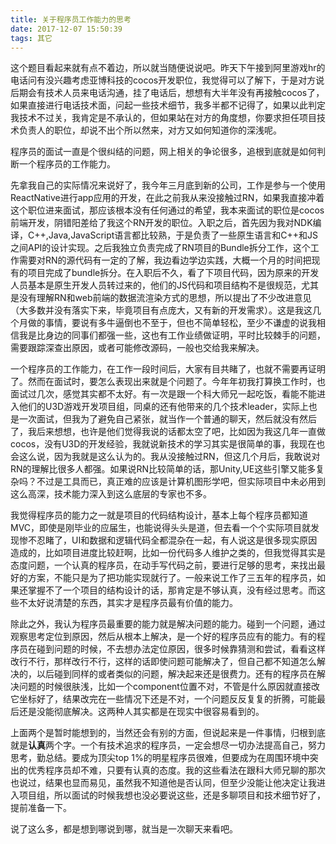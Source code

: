 ```yaml
---
title: 关于程序员工作能力的思考
date: 2017-12-07 15:50:39
tags: 其它
---
```


这个题目看起来就有点不着边，所以就当随便说说吧。昨天下午接到阿里游戏hr的电话问有没兴趣考虑亚博科技的cocos开发职位，我觉得可以了解下，于是对方说后期会有技术人员来电话沟通，挂了电话后，想想有大半年没有再接触cocos了，如果直接进行电话技术面，问起一些技术细节，我多半都不记得了，如果以此判定我技术不过关，我肯定是不承认的，但如果站在对方的角度想，你要求担任项目技术负责人的职位，却说不出个所以然来，对方又如何知道你的深浅呢。

程序员的面试一直是个很纠结的问题，网上相关的争论很多，追根到底就是如何判断一个程序员的工作能力。

先拿我自己的实际情况来说好了，我今年三月底到新的公司，工作是参与一个使用ReactNative进行app应用的开发，在此之前我从来没接触过RN，如果我直接冲着这个职位进来面试，那应该根本没有任何通过的希望，我本来面试的职位是cocos前端开发，阴错阳差给了我这个RN开发的职位。入职之后，首先因为我对NDK编译，C++,Java,JavaScript语言都比较熟，于是负责了一些原生语言和C++和JS之间API的设计实现。之后我独立负责完成了RN项目的Bundle拆分工作，这个工作需要对RN的源代码有一定的了解，我边看边学边实践，大概一个月的时间把现有的项目完成了bundle拆分。在入职后不久，看了下项目代码，因为原来的开发人员基本是原生开发人员转过来的，他们的JS代码和项目结构不是很规范，尤其是没有理解RN和web前端的数据流渲染方式的思想，所以提出了不少改进意见（大多数并没有落实下来，毕竟项目有点庞大，又有新的开发需求）。这是我这几个月做的事情，要说有多牛逼倒也不至于，但也不简单轻松，至少不谦虚的说我相信我是比身边的同事们都强一些，这也有工作业绩做证明，平时比较棘手的问题，需要跟踪深查出原因，或者可能修改源码，一般也交给我来解决。 

一个程序员的工作能力，在工作一段时间后，大家有目共睹了，也就不需要再证明了。然而在面试时，要怎么表现出来就是个问题了。今年年初我打算换工作时，也面试过几次，感觉其实都不太好。有一次是跟一个科大师兄一起吃饭，看能不能进入他们的U3D游戏开发项目组，同桌的还有他带来的几个技术leader，实际上也是一次面试，但我为了避免自己紧张，就当作一个普通的聊天，然后就没有然后了，我后来想想，也许是他们觉得我说的话都太空了吧，比如因为我这几年一直做cocos，没有U3D的开发经验，我就说新技术的学习其实是很简单的事，我现在也会这么说，因为我就是这么认为的。我从没接触过RN，但这几个月后，我敢说对RN的理解比很多人都强。如果说RN比较简单的话，那Unity,UE这些引擎又能多复杂吗？不过是工具而已，真正难的应该是计算机图形学吧，但实际项目中未必用到这么高深，技术能力深入到这么底层的专家也不多。

我觉得程序员的能力之一就是项目的代码结构设计，基本上每个程序员都知道MVC，即使是刚毕业的应届生，也能说得头头是道，但去看一个个实际项目就发现惨不忍睹了，UI和数据和逻辑代码全都混杂在一起，有人说这是很多现实原因造成的，比如项目进度比较赶啊，比如一份代码多人维护之类的，但我觉得其实是态度问题，一个认真的程序员，在动手写代码之前，要进行足够的思考，来找出最好的方案，不能只是为了把功能实现就行了。一般来说工作了三五年的程序员，如果还掌握不了一个项目的结构设计的话，那肯定是不够认真，没有经过思考。而这些不太好说清楚的东西，其实才是程序员最有价值的能力。

除此之外，我认为程序员最重要的能力就是解决问题的能力。碰到一个问题，通过观察思考定位到原因，然后从根本上解决，是一个好的程序员应有的能力。有的程序员在碰到问题的时候，不去想办法定位原因，很多时候靠猜测和尝试，看看这样改行不行，那样改行不行，这样的话即使问题可能解决了，但自己都不知道怎么解决的，以后碰到同样的或者类似的问题，解决起来还是很费力。还有的程序员在解决问题的时候很肤浅，比如一个component位置不对，不管是什么原因就直接改它坐标好了，结果改完在一些情况下还是不对，一个问题反反复复的折腾，可能最后还是没能彻底解决。这两种人其实都是在现实中很容易看到的。

上面两个是暂时能想到的，当然还会有别的方面，但说起来是一件事情，归根到底就是**认真**两个字。一个有技术追求的程序员，一定会想尽一切办法提高自己，努力思考，勤总结。要成为顶尖top 1%的明星程序员很难，但要成为在周围环境中突出的优秀程序员却不难，只要有认真的态度。我的这些看法在跟科大师兄聊的那次也说过，结果也显而易见，虽然我不知道他是否认同，但至少没能让他决定让我进入项目组，所以面试的时候我想也没必要说这些，还是多聊项目和技术细节好了，提前准备一下。

说了这么多，都是想到哪说到哪，就当是一次聊天来看吧。
